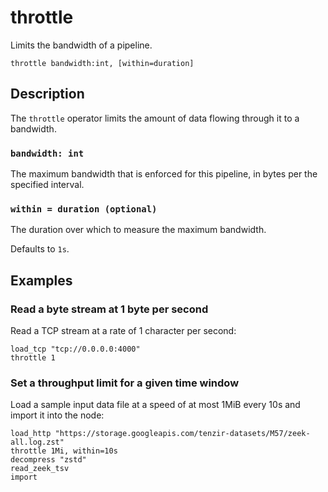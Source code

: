 # throttle

Limits the bandwidth of a pipeline.

```tql
throttle bandwidth:int, [within=duration]
```

## Description

The `throttle` operator limits the amount of data flowing through it to a
bandwidth.

### `bandwidth: int`

The maximum bandwidth that is enforced for this pipeline, in bytes per the
specified interval.

### `within = duration (optional)`

The duration over which to measure the maximum bandwidth.

Defaults to `1s`.

## Examples

### Read a byte stream at 1 byte per second

Read a TCP stream at a rate of 1 character per second:

```tql
load_tcp "tcp://0.0.0.0:4000"
throttle 1
```

### Set a throughput limit for a given time window

Load a sample input data file at a speed of at most 1MiB every 10s and import it
into the node:

```tql
load_http "https://storage.googleapis.com/tenzir-datasets/M57/zeek-all.log.zst"
throttle 1Mi, within=10s
decompress "zstd"
read_zeek_tsv
import
```
